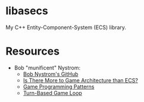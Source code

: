 # libasecs
My C++ Entity-Component-System (ECS) library.

# Resources
* Bob "munificent" Nystrom:
  * [Bob Nystrom's GitHub](https://github.com/munificent)
  * [Is There More to Game Architecture than ECS?](https://www.youtube.com/watch?v=JxI3Eu5DPwE)
  * [Game Programming Patterns](http://gameprogrammingpatterns.com/)
  * [Turn-Based Game Loop](http://journal.stuffwithstuff.com/2014/07/15/a-turn-based-game-loop/)
